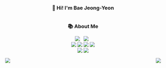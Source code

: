 <div align="center">
  <h3> 👻 Hi! I'm Bae Jeong-Yeon </h3>
  
  #
  ### 📚 About Me
  <p>
    <img src="https://img.shields.io/badge/Python-14354C?style=for-the-badge&logo=python&logoColor=white"/> &nbsp 
    <img src="https://img.shields.io/badge/Java-ED8B00?style=for-the-badge&logo=openjdk&logoColor=white"/> &nbsp
    <br/>
    <img src="https://img.shields.io/badge/HTML5-E34F26?style=for-the-badge&logo=html5&logoColor=white"/>
    <img src="https://img.shields.io/badge/CSS3-1572B6?style=for-the-badge&logo=css3&logoColor=white"/>
    <img src="https://img.shields.io/badge/JavaScript-F7DF1E?style=for-the-badge&logo=javascript&logoColor=white"/></a>
    <img src="https://img.shields.io/badge/Typescript-3178C6?style=for-the-badge&logo=typescript&logoColor=white"/>
    <br/>
    <img src="https://img.shields.io/badge/react-%2361DAFB.svg?&style=for-the-badge&logo=react&logoColor=white" />
    <img src="https://img.shields.io/badge/React_Native-61DAFB?style=for-the-badge&logo=react&logoColor=white"/>
  </p>
</div>

<div align="center">
  <div style="display: flex; justify-content: space-between; align-items: flex-start; width: 100%;">
    <img align="left" src="https://github-readme-stats.vercel.app/api/top-langs/?username=jjinueng&theme=transparent&exclude_repo=Computer-Science-Engineering&layout=compact&langs_count=10"/>
    <img align="right" src="https://github-readme-stats.vercel.app/api?username=bluishflame&show_icons=true&theme=transparent&hide="/>
  </div>
</div>


